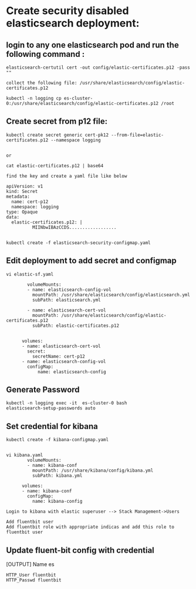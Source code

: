 # Create security disabled elasticsearch deployment:

## login to any one elasticsearch pod and run the following command :
~~~
elasticsearch-certutil cert -out config/elastic-certificates.p12 -pass ""

collect the following file: /usr/share/elasticsearch/config/elastic-certificates.p12

kubectl -n logging cp es-cluster-0:/usr/share/elasticsearch/config/elastic-certificates.p12 /root
~~~

## Create secret from p12 file: 
~~~
kubectl create secret generic cert-pk12 --from-file=elastic-certificates.p12 --namespace logging


or

cat elastic-certificates.p12 | base64

find the key and create a yaml file like below

apiVersion: v1
kind: Secret
metadata:
  name: cert-p12
  namespace: logging
type: Opaque
data:
  elastic-certificates.p12: |
          MIINbwIBAzCCDS..................


kubectl create -f elasticsearch-security-configmap.yaml
~~~
## Edit deployment to add secret and configmap
~~~
vi elastic-sf.yaml

        volumeMounts:
        - name: elasticsearch-config-vol
          mountPath: /usr/share/elasticsearch/config/elasticsearch.yml
          subPath: elasticsearch.yml

        - name: elasticsearch-cert-vol
          mountPath: /usr/share/elasticsearch/config/elastic-certificates.p12
          subPath: elastic-certificates.p12


      volumes:
      - name: elasticsearch-cert-vol
        secret:
          secretName: cert-p12
      - name: elasticsearch-config-vol
        configMap:
            name: elasticsearch-config

~~~

## Generate Password

~~~
kubectl -n logging exec -it  es-cluster-0 bash
elasticsearch-setup-passwords auto

~~~

## Set credential for kibana
~~~
kubectl create -f kibana-configmap.yaml


vi kibana.yaml
        volumeMounts:
        - name: kibana-conf
          mountPath: /usr/share/kibana/config/kibana.yml
          subPath: kibana.yml

      volumes:
      - name: kibana-conf
        configMap:
          name: kibana-config
~~~
~~~
Login to kibana with elastic superuser --> Stack Management->Users

Add fluentbit user
Add fluentbit role with appropriate indicas and add this role to fluentbit user

~~~
## Update fluent-bit config with credential

[OUTPUT]
    Name  es

    HTTP_User fluentbit
    HTTP_Passwd fluentbit



